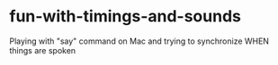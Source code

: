# fun-with-timings-and-sounds
Playing with "say" command on Mac and trying to synchronize WHEN things are spoken

